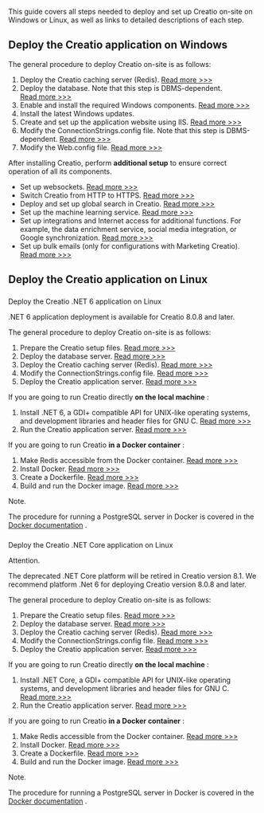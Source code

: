 


 This guide covers all steps needed to deploy and set up Creatio on-site on Windows or Linux, as well as links to detailed descriptions of each step.
 



 Deploy the Creatio application on Windows
-------------------------------------------



 The general procedure to deploy Creatio on-site is as follows:
 


1. Deploy the Creatio caching server (Redis).
 [Read more >>>](https://academy.creatio.com/docs/user/on_site_deployment/caching_server)
2. Deploy the database. Note that this step is DBMS-dependent.
 [Read more >>>](https://academy.creatio.com/docs/user/on_site_deployment/database_server)
3. Enable and install the required Windows components.
 [Read more >>>](https://academy.creatio.com/documents?id=2081)
4. Install the latest Windows updates.
5. Create and set up the application website using IIS.
 [Read more >>>](https://academy.creatio.com/documents?id=2136)
6. Modify the ConnectionStrings.config file. Note that this step is DBMS-dependent.
 [Read more >>>](https://academy.creatio.com/docs/user/on_site_deployment/net_framework_application_server_on_windows)
7. Modify the Web.config file.
 [Read more >>>](https://academy.creatio.com/documents?id=2141)



 After installing Creatio, perform
 **additional setup** 
 to ensure correct operation of all its components.
 


* Set up websockets.
 [Read more >>>](https://academy.creatio.com/documents?id=1631)
* Switch Creatio from HTTP to HTTPS.
 [Read more >>>](https://academy.creatio.com/documents?id=1632)
* Deploy and set up global search in Creatio.
 [Read more >>>](https://academy.creatio.com/documents?id=1712)
* Set up the machine learning service.
 [Read more >>>](https://academy.creatio.com/documents?id=1935)
* Set up integrations and Internet access for additional functions. For example, the data enrichment service, social media integration, or Google synchronization.
 [Read more >>>](https://academy.creatio.com/docs/user/on_site_deployment/deployment_additional_setup)
* Set up bulk emails (only for configurations with Marketing Creatio).
 [Read more >>>](https://academy.creatio.com/documents?id=1777)



 Deploy the Creatio application on Linux
-----------------------------------------


### 
 Deploy the Creatio .NET 6 application on Linux




 .NET 6 application deployment is available for Creatio 8.0.8 and later.
 




 The general procedure to deploy Creatio on-site is as follows:
 


1. Prepare the Creatio setup files.
 [Read more >>>](https://academy.creatio.com/documents?id=2450)
2. Deploy the database server.
 [Read more >>>](https://academy.creatio.com/documents?id=2121)
3. Deploy the Creatio caching server (Redis).
 [Read more >>>](https://academy.creatio.com/documents?id=2108)
4. Modify the ConnectionStrings.config file.
 [Read more >>>](https://academy.creatio.com/documents?id=2450#title-263-2)
5. Deploy the Creatio application server.
 [Read more >>>](https://academy.creatio.com/documents?id=2451)



 If you are going to run Creatio directly
 **on the local machine** 
 :
 


1. Install .NET 6, a GDI+ compatible API for UNIX-like operating systems, and development libraries and header files for GNU C.
 [Read more >>>](https://academy.creatio.com/documents?id=2451#title-2649-2)
2. Run the Creatio application server.
 [Read more >>>](https://academy.creatio.com/documents?id=2451#title-2649-3)



 If you are going to run Creatio
 **in a Docker container** 
 :
 


1. Make Redis accessible from the Docker container.
 [Read more >>>](https://academy.creatio.com/documents?id=2451#title-2649-5)
2. Install Docker.
 [Read more >>>](https://academy.creatio.com/documents?id=2451#title-2649-6)
3. Create a Dockerfile.
 [Read more >>>](https://academy.creatio.com/documents?id=2451#title-2649-7)
4. Build and run the Docker image.
 [Read more >>>](https://academy.creatio.com/documents?id=2451#title-2649-8)





 Note.
 
 The procedure for running a PostgreSQL server in Docker is covered in the
 [Docker documentation](https://hub.docker.com/_/postgres) 
 .
 



### 
 Deploy the Creatio .NET Core application on Linux





 Attention.
 
 The deprecated .NET Core platform will be retired in Creatio version 8.1. We recommend platform .Net 6 for deploying Creatio version 8.0.8 and later.
 




 The general procedure to deploy Creatio on-site is as follows:
 


1. Prepare the Creatio setup files.
 [Read more >>>](https://academy.creatio.com/documents?id=2120)
2. Deploy the database server.
 [Read more >>>](https://academy.creatio.com/documents?id=2121)
3. Deploy the Creatio caching server (Redis).
 [Read more >>>](https://academy.creatio.com/documents?id=2108)
4. Modify the ConnectionStrings.config file.
 [Read more >>>](https://academy.creatio.com/documents?id=2120#title-263-2)
5. Deploy the Creatio application server.
 [Read more >>>](https://academy.creatio.com/documents?id=2148)



 If you are going to run Creatio directly
 **on the local machine** 
 :
 


1. Install .NET Core, a GDI+ compatible API for UNIX-like operating systems, and development libraries and header files for GNU C.
 [Read more >>>](https://academy.creatio.com/documents?id=2148#title-247-2)
2. Run the Creatio application server.
 [Read more >>>](https://academy.creatio.com/documents?id=2148#title-247-3)



 If you are going to run Creatio
 **in a Docker container** 
 :
 


1. Make Redis accessible from the Docker container.
 [Read more >>>](https://academy.creatio.com/documents?id=2148#title-247-5)
2. Install Docker.
 [Read more >>>](https://academy.creatio.com/documents?id=2148#title-247-6)
3. Create a Dockerfile.
 [Read more >>>](https://academy.creatio.com/documents?id=2148#title-247-7)
4. Build and run the Docker image.
 [Read more >>>](https://academy.creatio.com/documents?id=2148#title-247-8)





 Note.
 
 The procedure for running a PostgreSQL server in Docker is covered in the
 [Docker documentation](https://hub.docker.com/_/postgres) 
 .
 





